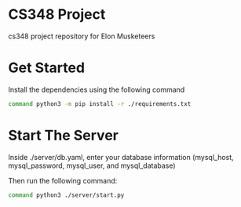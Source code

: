 # CS348 Project
cs348 project repository for Elon Musketeers

# Get Started

Install the dependencies using the following command

```bash
command python3 -m pip install -r ./requirements.txt
```

# Start The Server

Inside ./server/db.yaml, enter your database information (mysql_host, mysql_password, mysql_user, and mysql_database)

Then run the following command:

```bash
command python3 ./server/start.py
```
